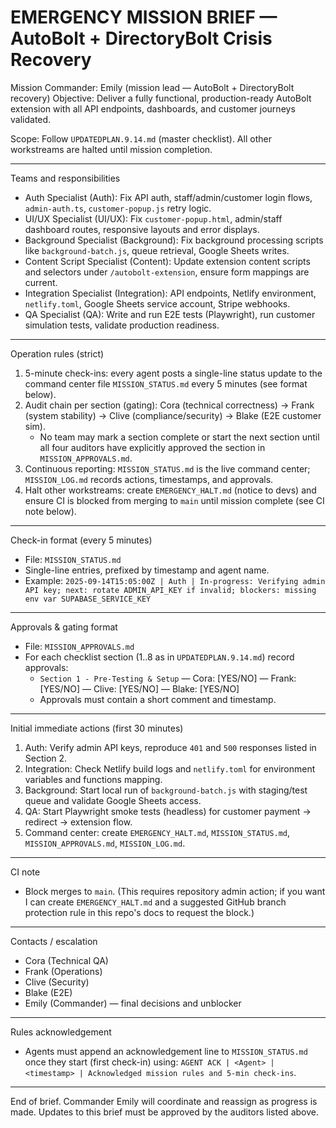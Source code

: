 # EMERGENCY MISSION BRIEF — AutoBolt + DirectoryBolt Crisis Recovery

Mission Commander: Emily (mission lead — AutoBolt + DirectoryBolt recovery)
Objective: Deliver a fully functional, production-ready AutoBolt extension with all API endpoints, dashboards, and customer journeys validated.

Scope: Follow `UPDATEDPLAN.9.14.md` (master checklist). All other workstreams are halted until mission completion.

---

Teams and responsibilities
- Auth Specialist (Auth): Fix API auth, staff/admin/customer login flows, `admin-auth.ts`, `customer-popup.js` retry logic.
- UI/UX Specialist (UI/UX): Fix `customer-popup.html`, admin/staff dashboard routes, responsive layouts and error displays.
- Background Specialist (Background): Fix background processing scripts like `background-batch.js`, queue retrieval, Google Sheets writes.
- Content Script Specialist (Content): Update extension content scripts and selectors under `/autobolt-extension`, ensure form mappings are current.
- Integration Specialist (Integration): API endpoints, Netlify environment, `netlify.toml`, Google Sheets service account, Stripe webhooks.
- QA Specialist (QA): Write and run E2E tests (Playwright), run customer simulation tests, validate production readiness.

---

Operation rules (strict)
1. 5-minute check-ins: every agent posts a single-line status update to the command center file `MISSION_STATUS.md` every 5 minutes (see format below).
2. Audit chain per section (gating): Cora (technical correctness) → Frank (system stability) → Clive (compliance/security) → Blake (E2E customer sim).
   - No team may mark a section complete or start the next section until all four auditors have explicitly approved the section in `MISSION_APPROVALS.md`.
3. Continuous reporting: `MISSION_STATUS.md` is the live command center; `MISSION_LOG.md` records actions, timestamps, and approvals.
4. Halt other workstreams: create `EMERGENCY_HALT.md` (notice to devs) and ensure CI is blocked from merging to `main` until mission complete (see CI note below).

---

Check-in format (every 5 minutes)
- File: `MISSION_STATUS.md`
- Single-line entries, prefixed by timestamp and agent name.
- Example: `2025-09-14T15:05:00Z | Auth | In-progress: Verifying admin API key; next: rotate ADMIN_API_KEY if invalid; blockers: missing env var SUPABASE_SERVICE_KEY`

---

Approvals & gating format
- File: `MISSION_APPROVALS.md`
- For each checklist section (1..8 as in `UPDATEDPLAN.9.14.md`) record approvals:
  - `Section 1 - Pre-Testing & Setup` — Cora: [YES/NO] — Frank: [YES/NO] — Clive: [YES/NO] — Blake: [YES/NO]
  - Approvals must contain a short comment and timestamp.

---

Initial immediate actions (first 30 minutes)
1. Auth: Verify admin API keys, reproduce `401` and `500` responses listed in Section 2.
2. Integration: Check Netlify build logs and `netlify.toml` for environment variables and functions mapping.
3. Background: Start local run of `background-batch.js` with staging/test queue and validate Google Sheets access.
4. QA: Start Playwright smoke tests (headless) for customer payment → redirect → extension flow.
5. Command center: create `EMERGENCY_HALT.md`, `MISSION_STATUS.md`, `MISSION_APPROVALS.md`, `MISSION_LOG.md`.

---

CI note
- Block merges to `main`. (This requires repository admin action; if you want I can create `EMERGENCY_HALT.md` and a suggested GitHub branch protection rule in this repo's docs to request the block.)

---

Contacts / escalation
- Cora (Technical QA)
- Frank (Operations)
- Clive (Security)
- Blake (E2E)
- Emily (Commander) — final decisions and unblocker

---

Rules acknowledgement
- Agents must append an acknowledgement line to `MISSION_STATUS.md` once they start (first check-in) using: `AGENT ACK | <Agent> | <timestamp> | Acknowledged mission rules and 5-min check-ins`.

---

End of brief. Commander Emily will coordinate and reassign as progress is made. Updates to this brief must be approved by the auditors listed above.
